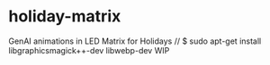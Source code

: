# holiday-matrix
GenAI animations in LED Matrix for Holidays
// $ sudo apt-get install libgraphicsmagick++-dev libwebp-dev
WIP